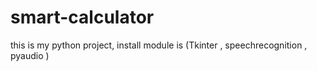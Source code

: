 # smart-calculator
this is my python project, install module is (Tkinter , speechrecognition , pyaudio )
